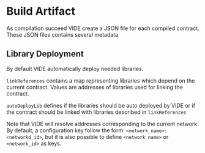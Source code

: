 Build Artifact
==============

As compilation succeed VIDE create a JSON file for each compiled contract.
These JSON files contains several metadata

Library Deployment
------------------

By default VIDE automatically deploy needed libraries.

`linkReferences` contains a map representing libraries which depend on the current contract. 
Values are addresses of libraries used for linking the contract.

`autoDeployLib` defines if the libraries should be auto deployed by VIDE or if the contract should be linked with libraries described in `linkReferences`

Note that VIDE will resolve addresses corresponding to the current network.
By default, a configuration key follow the form: `<network_name>:<networkd_id>`, but it is also possible
to define `<network_name>` or `<network_id>` as keys.
